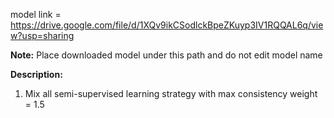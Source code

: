 model link = https://drive.google.com/file/d/1XQv9ikCSodlckBpeZKuyp3IV1RQQAL6q/view?usp=sharing

**Note:** Place downloaded model under this path and do not edit model name

**Description:** 
1. Mix all semi-supervised learning strategy with max consistency weight = 1.5
